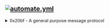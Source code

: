 <AUTOMATION>
<p>

## [![automate.yml](https://github.com/0x20bf-org/0x20bf/actions/workflows/automate.yml/badge.svg)](https://github.com/0x20bf-org/0x20bf/actions/workflows/automate.yml)

<CENTER></CENTER>

</p>
</AUTOMATION>

<details>
<summary>0x20bf - A general purpose message protocol</summary>

```shell
git clone https://github.com/0x20bf-org/0x20bf.git ~/0x20bf && \
cd ~/0x20bf && make
```
</p>
</details>

